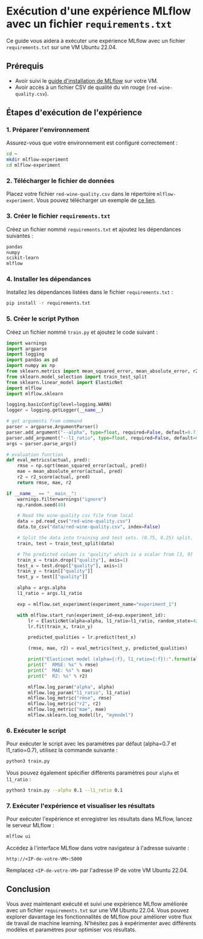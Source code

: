 # Exécution d'une expérience MLflow avec un fichier `requirements.txt`

Ce guide vous aidera à exécuter une expérience MLflow avec un fichier `requirements.txt` sur une VM Ubuntu 22.04.

## Prérequis

- Avoir suivi le [guide d'installation de MLflow](#installation-de-mlflow-sur-une-vm-ubuntu-2204) sur votre VM.
- Avoir accès à un fichier CSV de qualité du vin rouge (`red-wine-quality.csv`).

## Étapes d'exécution de l'expérience

### 1. Préparer l'environnement

Assurez-vous que votre environnement est configuré correctement :

```bash
cd ~
mkdir mlflow-experiment
cd mlflow-experiment
```

### 2. Télécharger le fichier de données

Placez votre fichier `red-wine-quality.csv` dans le répertoire `mlflow-experiment`. Vous pouvez télécharger un exemple de [ce lien](https://archive.ics.uci.edu/ml/machine-learning-databases/wine-quality/winequality-red.csv).

### 3. Créer le fichier `requirements.txt`

Créez un fichier nommé `requirements.txt` et ajoutez les dépendances suivantes :

```txt
pandas
numpy
scikit-learn
mlflow
```

### 4. Installer les dépendances

Installez les dépendances listées dans le fichier `requirements.txt` :

```bash
pip install -r requirements.txt
```

### 5. Créer le script Python

Créez un fichier nommé `train.py` et ajoutez le code suivant :

```python
import warnings
import argparse
import logging
import pandas as pd
import numpy as np
from sklearn.metrics import mean_squared_error, mean_absolute_error, r2_score
from sklearn.model_selection import train_test_split
from sklearn.linear_model import ElasticNet
import mlflow
import mlflow.sklearn

logging.basicConfig(level=logging.WARN)
logger = logging.getLogger(__name__)

# get arguments from command
parser = argparse.ArgumentParser()
parser.add_argument("--alpha", type=float, required=False, default=0.7)
parser.add_argument("--l1_ratio", type=float, required=False, default=0.7)
args = parser.parse_args()

# evaluation function
def eval_metrics(actual, pred):
    rmse = np.sqrt(mean_squared_error(actual, pred))
    mae = mean_absolute_error(actual, pred)
    r2 = r2_score(actual, pred)
    return rmse, mae, r2

if __name__ == "__main__":
    warnings.filterwarnings("ignore")
    np.random.seed(40)

    # Read the wine-quality csv file from local
    data = pd.read_csv("red-wine-quality.csv")
    data.to_csv("data/red-wine-quality.csv", index=False)

    # Split the data into training and test sets. (0.75, 0.25) split.
    train, test = train_test_split(data)

    # The predicted column is "quality" which is a scalar from [3, 9]
    train_x = train.drop(["quality"], axis=1)
    test_x = test.drop(["quality"], axis=1)
    train_y = train[["quality"]]
    test_y = test[["quality"]]

    alpha = args.alpha
    l1_ratio = args.l1_ratio

    exp = mlflow.set_experiment(experiment_name="experiment_1")

    with mlflow.start_run(experiment_id=exp.experiment_id):
        lr = ElasticNet(alpha=alpha, l1_ratio=l1_ratio, random_state=42)
        lr.fit(train_x, train_y)

        predicted_qualities = lr.predict(test_x)

        (rmse, mae, r2) = eval_metrics(test_y, predicted_qualities)

        print("Elasticnet model (alpha={:f}, l1_ratio={:f}):".format(alpha, l1_ratio))
        print("  RMSE: %s" % rmse)
        print("  MAE: %s" % mae)
        print("  R2: %s" % r2)

        mlflow.log_param("alpha", alpha)
        mlflow.log_param("l1_ratio", l1_ratio)
        mlflow.log_metric("rmse", rmse)
        mlflow.log_metric("r2", r2)
        mlflow.log_metric("mae", mae)
        mlflow.sklearn.log_model(lr, "mymodel")
```

### 6. Exécuter le script

Pour exécuter le script avec les paramètres par défaut (alpha=0.7 et l1_ratio=0.7), utilisez la commande suivante :

```bash
python3 train.py
```

Vous pouvez également spécifier différents paramètres pour `alpha` et `l1_ratio` :

```bash
python3 train.py --alpha 0.1 --l1_ratio 0.1
```

### 7. Exécuter l'expérience et visualiser les résultats

Pour exécuter l'expérience et enregistrer les résultats dans MLflow, lancez le serveur MLflow :

```bash
mlflow ui
```

Accédez à l'interface MLflow dans votre navigateur à l'adresse suivante :

```
http://<IP-de-votre-VM>:5000
```

Remplacez `<IP-de-votre-VM>` par l'adresse IP de votre VM Ubuntu 22.04.

## Conclusion

Vous avez maintenant exécuté et suivi une expérience MLflow améliorée avec un fichier `requirements.txt` sur une VM Ubuntu 22.04. Vous pouvez explorer davantage les fonctionnalités de MLflow pour améliorer votre flux de travail de machine learning. N'hésitez pas à expérimenter avec différents modèles et paramètres pour optimiser vos résultats.

